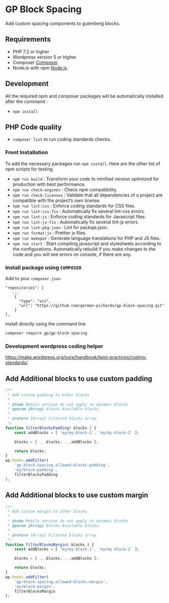 # GP Block Spacing

Add custom spacing components to gutenberg blocks.

## Requirements

* PHP 7.2 or higher
* Wordpress version 5 or higher
* Composer [Composer](https://getcomposer.org/doc/00-intro.md#downloading-the-composer-executable).
* NodeJs with npm [Node.js](https://nodejs.org/).

## Development

All the required npm and composer packages will be automatically installed after the command :

* `npm install`

## PHP Code quality

* `composer lint` to run coding standards checks.

### Front Installation

To add the necessary packages run `npm install`. Here are the other list of npm scripts for testing.

* `npm run build` : Transform your code to minified version optimized for production with best performance.
* `npm run check-engines` : Check npm compatibility.
* `npm run check-licenses` : Validate that all dependencies of a project are compatible with the project’s own license.
* `npm run lint:css` : Enforce coding standards for CSS files.
* `npm run lint:css-fix` : Automatically fix several lint-css errors.
* `npm run lint:js` : Enforce coding standards for Javascript files.
* `npm run lint:js-fix` : Automatically fix several lint-js errors.
* `npm run lint:pkg-json` : Lint for packaje.json.
* `npm run format:js` : Prettier js files.
* `npm run makepot` : Generate language translations for PHP and JS files.
* `npm run start` : Start compiling javascript and stylesheets according to the configurations. Automatically rebuild if you make changes to the code and you will see errors on console, if there are any.

### Install package using **`COMPOSER`**

Add to your `composer.json`

```json-doc
"repositories": [
   ...
    {
      "type": "vcs",
      "url": "https://github.com/german-pichardo/gp-block-spacing.git"
    }
],
```

Install directly using the command line

```bash
composer require gp/gp-block-spacing
```

### Development wordpress coding helper

<https://make.wordpress.org/core/handbook/best-practices/coding-standards/>

## Add Additional blocks to use custom padding

```JavaScript
/**
 * Add custom padding to other blocks
 *
 * @todo Mobile version do not apply to dynamic blocks
 * @param {Array} blocks Available blocks.
 *
 * @return {Array} Filtered blocks array.
 */
function filterBlocksPadding( blocks ) {
	const addBlocks = [ 'my/my-block-1', 'my/my-block-2' ];

	blocks = [ ...blocks, ...addBlocks ];

	return blocks;
}
wp.hooks.addFilter(
	'gp-block-spacing.allowed-blocks-padding',
	'my/block-padding',
	filterBlocksPadding
);
```

## Add Additional blocks to use custom margin

```JavaScript
/**
 * Add custom margin to other blocks
 *
 * @todo Mobile version do not apply to dynamic blocks
 * @param {Array} blocks Available blocks.
 *
 * @return {Array} Filtered blocks array.
 */
function filterBlocksMargin( blocks ) {
	const addBlocks = [ 'my/my-block-1', 'my/my-block-2' ];

	blocks = [ ...blocks, ...addBlocks ];

	return blocks;
}
wp.hooks.addFilter(
	'gp-block-spacing.allowed-blocks-margin',
	'my/block-margin',
	filterBlocksMargin
);
```
